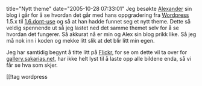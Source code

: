 title="Nytt theme"
date="2005-10-28 07:33:01"
Jeg besøkte <a href="http://blog.beltazore.net">Alexander</a> sin blog i går for å se hvordan det går med hans oppgradering fra <a href="http://www.wordpress.org">Wordpress</a> 1.5.x til <a href="http://wordpress.org/download/nightly-builds/">1.6.dont-use</a> og så at han hadde funnet seg et nytt theme. Dette så veldig spennende ut så jeg lastet ned det samme themet selv for å se hvordan det fungerer. Så akkurat nå er min og Alex sin blog prikk like. Så jeg må nok inn i koden og mekke litt slik at det blir litt min egen.

Jeg har samtidig begynt å titte litt på <a href="http://www.flickr.com/">Flickr</a>, for se om dette vil ta over for <a href="http://gallery.sakarias.net">gallery.sakarias.net</a>, har ikke helt lyst til å laste opp alle bildene enda, så vi får se hva som skjer.

[[!tag  wordpress
